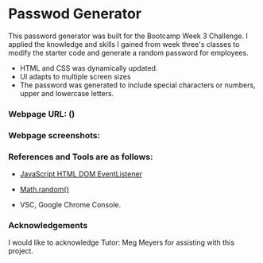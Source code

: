 # Passwod Generator

This password generator was built for the Bootcamp Week 3 Challenge. I applied the knowledge and skills I gained from week three's classes to modify the starter code and generate a random password for employees.

* HTML and CSS was dynamically updated.
* UI adapts to multiple screen sizes
* The password was generated to include special characters or numbers, upper and lowercase letters.


### Webpage URL: ()

### Webpage screenshots:


### References and Tools are as follows:

* [JavaScript HTML DOM EventListener](https://www.w3schools.com/js/js_htmldom_eventlistener.asp)

* [Math.random()](https://developer.mozilla.org/en-US/docs/Web/JavaScript/Reference/Global_Objects/Math/random)

* VSC, Google Chrome Console.

### Acknowledgements

I would like to acknowledge Tutor: Meg Meyers for assisting with this project.